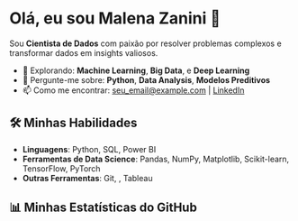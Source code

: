 # Olá, eu sou Malena Zanini 👋

Sou **Cientista de Dados** com paixão por resolver problemas complexos e transformar dados em insights valiosos. 

- 🌱 Explorando: **Machine Learning**, **Big Data**, e **Deep Learning**
- 💬 Pergunte-me sobre: **Python**, **Data Analysis**, **Modelos Preditivos**
- 📫 Como me encontrar: [seu_email@example.com](malena.zanini@gmail.com) | [LinkedIn](https://www.linkedin.com/in/malena-zanini-b055b21b1/)


## 🛠️ Minhas Habilidades

- **Linguagens**: Python, SQL, Power BI
- **Ferramentas de Data Science**: Pandas, NumPy, Matplotlib, Scikit-learn, TensorFlow, PyTorch
- **Outras Ferramentas**: Git, , Tableau

## 📊 Minhas Estatísticas do GitHub


<!---
MalenaZanini/MalenaZanini is a ✨ special ✨ repository because its `README.md` (this file) appears on your GitHub profile.
You can click the Preview link to take a look at your changes.
--->
